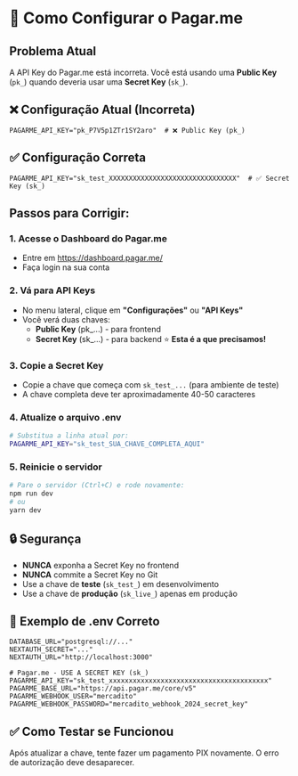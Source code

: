 # 🔧 Como Configurar o Pagar.me

## Problema Atual

A API Key do Pagar.me está incorreta. Você está usando uma **Public Key** (`pk_`) quando deveria usar uma **Secret Key** (`sk_`).

## ❌ Configuração Atual (Incorreta)

```
PAGARME_API_KEY="pk_P7V5p1ZTr1SY2aro"  # ❌ Public Key (pk_)
```

## ✅ Configuração Correta

```
PAGARME_API_KEY="sk_test_XXXXXXXXXXXXXXXXXXXXXXXXXXXXXXXX"  # ✅ Secret Key (sk_)
```

## Passos para Corrigir:

### 1. Acesse o Dashboard do Pagar.me

- Entre em https://dashboard.pagar.me/
- Faça login na sua conta

### 2. Vá para API Keys

- No menu lateral, clique em **"Configurações"** ou **"API Keys"**
- Você verá duas chaves:
  - **Public Key** (pk\_...) - para frontend
  - **Secret Key** (sk\_...) - para backend ⭐ **Esta é a que precisamos!**

### 3. Copie a Secret Key

- Copie a chave que começa com `sk_test_...` (para ambiente de teste)
- A chave completa deve ter aproximadamente 40-50 caracteres

### 4. Atualize o arquivo .env

```bash
# Substitua a linha atual por:
PAGARME_API_KEY="sk_test_SUA_CHAVE_COMPLETA_AQUI"
```

### 5. Reinicie o servidor

```bash
# Pare o servidor (Ctrl+C) e rode novamente:
npm run dev
# ou
yarn dev
```

## 🔒 Segurança

- **NUNCA** exponha a Secret Key no frontend
- **NUNCA** commite a Secret Key no Git
- Use a chave de **teste** (`sk_test_`) em desenvolvimento
- Use a chave de **produção** (`sk_live_`) apenas em produção

## 📝 Exemplo de .env Correto

```env
DATABASE_URL="postgresql://..."
NEXTAUTH_SECRET="..."
NEXTAUTH_URL="http://localhost:3000"

# Pagar.me - USE A SECRET KEY (sk_)
PAGARME_API_KEY="sk_test_xxxxxxxxxxxxxxxxxxxxxxxxxxxxxxxxxxxxxxxx"
PAGARME_BASE_URL="https://api.pagar.me/core/v5"
PAGARME_WEBHOOK_USER="mercadito"
PAGARME_WEBHOOK_PASSWORD="mercadito_webhook_2024_secret_key"
```

## ✅ Como Testar se Funcionou

Após atualizar a chave, tente fazer um pagamento PIX novamente. O erro de autorização deve desaparecer.
